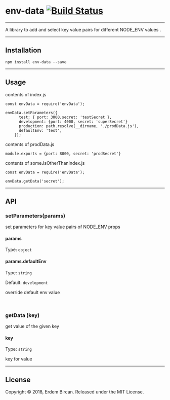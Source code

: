 # env-data [![Build Status](https://travis-ci.org/erdembircan/env-data.svg?branch=master)](https://travis-ci.org/erdembircan/env-data)

---

A library to add and select key value pairs for different NODE_ENV values .

---

## Installation

`npm install env-data --save`

---

## Usage

contents of index.js

```
const envData = require('envData');

envData.setParameters({
      test: { port: 3000,secret: 'testSecret },
      development: {port: 4000, secret: 'superSecret'}
      production: path.resolve(__dirname, './prodData.js'),
      defaultEnv: 'test',
    });
```

contents of prodData.js

```
module.exports = {port: 8000, secret: 'prodSecret'}
```

contents of someJsOtherThanIndex.js

```
const envData = require('envData');

envData.getData('secret');
```

---

## API

### setParameters(params)

set parameters for key value pairs of NODE_ENV props

#### params

Type: `object`

#### params.defaultEnv

Type: `string`

Default: `development`

override default env value

<br/>

### getData (key)

get value of the given key

#### key

Type: `string`

key for value

---

## License

Copyright © 2018, Erdem Bircan. Released under the MIT License.

